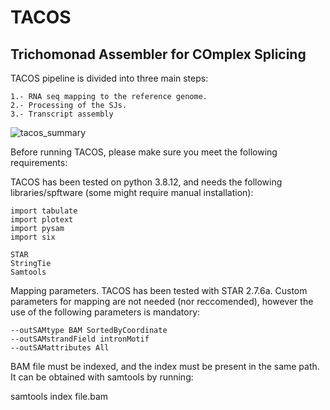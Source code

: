 # TACOS
## Trichomonad Assembler for COmplex Splicing

TACOS pipeline is divided into three main steps:
```
1.- RNA seq mapping to the reference genome.
2.- Processing of the SJs.
3.- Transcript assembly
```

![tacos_summary](https://user-images.githubusercontent.com/45425927/219090905-d3c7e9dd-7d35-4b2a-929c-e44cd968ffc0.jpg)

Before running TACOS, please make sure you meet the following requirements:

TACOS has been tested on python 3.8.12, and needs the following libraries/spftware (some might require manual installation):

```
import tabulate
import plotext
import pysam
import six

STAR
StringTie
Samtools
```

Mapping parameters. TACOS has been tested with STAR 2.7.6a.
Custom parameters for mapping are not needed (nor reccomended), however the use of the following parameters is mandatory:

```
--outSAMtype BAM SortedByCoordinate 
--outSAMstrandField intronMotif 
--outSAMattributes All
```

BAM file must be indexed, and the index must be present in the same path.
It can be obtained with samtools by running:

samtools index file.bam



